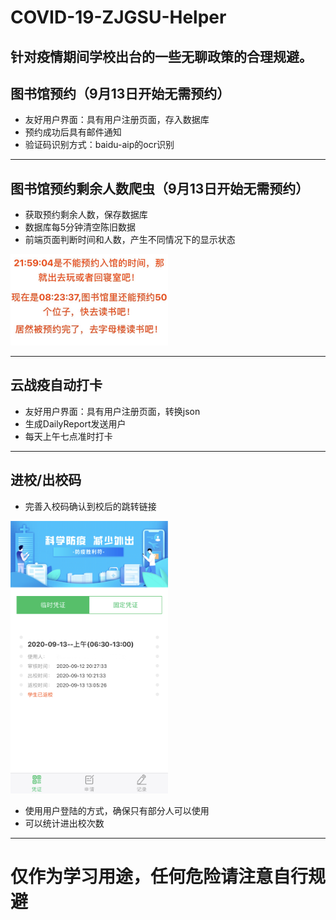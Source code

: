 # COVID-19-ZJGSU-Helper
针对疫情期间学校出台的一些无聊政策的合理规避。
-----------------------------
## 图书馆预约（9月13日开始无需预约）
* 友好用户界面：具有用户注册页面，存入数据库
* 预约成功后具有邮件通知
* 验证码识别方式：baidu-aip的ocr识别
-----------------------------
## 图书馆预约剩余人数爬虫（9月13日开始无需预约）
* 获取预约剩余人数，保存数据库
* 数据库每5分钟清空陈旧数据
* 前端页面判断时间和人数，产生不同情况下的显示状态
<img src="/Image/libnum_word.jpg" width="50%">

------------------------------
## 云战疫自动打卡
* 友好用户界面：具有用户注册页面，转换json
* 生成DailyReport发送用户
* 每天上午七点准时打卡
-----------------------------
## 进校/出校码
* 完善入校码确认到校后的跳转链接
<img src="/Image/ensure_back.jpg" width="50%">

* 使用用户登陆的方式，确保只有部分人可以使用
* 可以统计进出校次数
-----------------------------
# 仅作为学习用途，任何危险请注意自行规避
